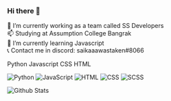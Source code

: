 ### Hi there 👋 </br>
🔭 I’m currently working as a team called SS Developers </br>
📫 Studying at Assumption College Bangrak </br>
🌱 I’m currently learning Javascript </br>
📞 Contact me in discord: saikaaawastaken#8066

Python Javascript CSS HTML

![Python](https://img.shields.io/badge/-Python-yellow?style=flat-square&logo=Python) ![JavaScript](https://img.shields.io/badge/-Javascript-white?style=flat-square&logo=Javascript) ![HTML](https://img.shields.io/badge/-HTML-orange?style=flat-square&logo=html5) ![CSS](https://img.shields.io/badge/-CSS-blue?style=flat-square&logo=css3) ![SCSS](https://img.shields.io/badge/-SCSS-pink?style=flat-square&logo=sass)

![Github Stats](https://github-readme-stats.vercel.app/api?username=Jiraties&count_private=true&show_icons=true&include_all_commits=true&theme=dark)
<!--
**Jiraties/Jiraties** is a ✨ _special_ ✨ repository because its `README.md` (this file) appears on your GitHub profile.

Here are some ideas to get you started:

- 🔭 I’m currently working on ...
- 🌱 I’m currently learning ...
- 👯 I’m looking to collaborate on ...
- 🤔 I’m looking for help with ...
- 💬 Ask me about ...
- 📫 How to reach me: ...
- 😄 Pronouns: ...
- ⚡ Fun fact: ...
-->
